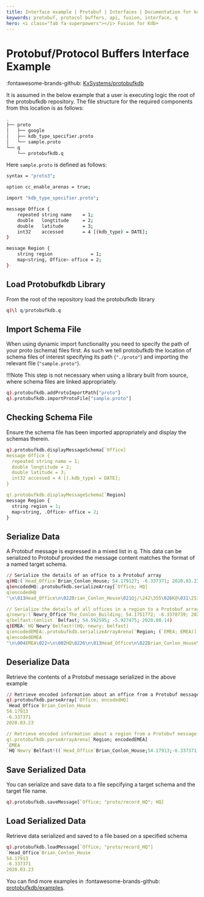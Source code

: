 ```yaml
---
title: Interface example | Protobuf | Interfaces | Documentation for kdb+ and q
keywords: protobuf, protocol buffers, api, fusion, interface, q
hero: <i class="fab fa-superpowers"></i> Fusion for Kdb+
---
```

# Protobuf/Protocol Buffers Interface Example

:fontawesome-brands-github:
[KxSystems/protobufkdb](https://github.com/KxSystems/protobufkdb)

It is assumed in the below example that a user is executing logic the root of the protobufkdb repository. The file structure for the required components from this location is as follows:
 
```bash
.
├── proto
│   ├── google
│   ├── kdb_type_specifier.proto
│   └── sample.proto
└── q
    └── protobufkdb.q
```

Here `sample.proto` is defined as follows:

```bash
syntax = "proto3";

option cc_enable_arenas = true;

import "kdb_type_specifier.proto";

message Office {
    repeated string name    = 1;
    double   longtitude     = 2;
    double   latitude       = 3;
    int32    accessed       = 4 [(kdb_type) = DATE];
}

message Region {
    string region              = 1;
    map<string, Office> office = 2; 
}
```

## Load Protobufkdb Library

From the root of the repository load the protobufkdb library

```q
q)\l q/protobufkdb.q
```

## Import Schema File

When using dynamic import functionality you need to specify the path of your proto (schema) files first. As such we tell protobufkdb the location of schema files of interest specifying its path (`"./proto"`) and importing the relevant file (`"sample.proto"`).

!!!Note
	This step is not necessary when using a library built from source, where schema files are linked appropriately.

```q
q).protobufkdb.addProtoImportPath["proto"]
q).protobufkdb.importProtoFile["sample.proto"]
```

## Checking Schema File

Ensure the schema file has been imported appropriately and display the schemas therein.

```q
q).protobufkdb.displayMessageSchema[`Office]
message Office {
  repeated string name = 1;
  double longtitude = 2;
  double latitude = 3;
  int32 accessed = 4 [(.kdb_type) = DATE];
}

q).protobufkdb.displayMessageSchema[`Region]
message Region {
  string region = 1;
  map<string, .Office> office = 2;
}

```

## Serialize Data

A Protobuf message is expressed in a mixed list in q. This data can be serialized to Protobuf provided the message content matches the format of a named target schema.

```q
// Serialize the details of an office to a Protobuf array
q)HQ:(`Head_Office`Brian_Conlon_House; 54.179127; -6.337371; 2020.03.23)
q)encodedHQ:.protobufkdb.serializeArray[`Office; HQ]
q)encodedHQ
"\n\013Head_Office\n\022Brian_Conlon_House\021Qj/\242\355\026K@\031\253y\216\..

// Serialize the details of all offices in a region to a Protobuf array using Arenas
q)newry:(`Newry_Office`The_Conlon_Building; 54.1751772; -6.3378739; 2020.08.14)
q)belfast:(enlist `Belfast; 54.592595; -5.927475; 2020.08.14)
q)EMEA:`HQ`Newry`Belfast!(HQ; newry; belfast)
q)encodedEMEA:.protobufkdb.serializeArrayArena[`Region; (`EMEA; EMEA)]
q)encodedEMEA
"\n\004EMEA\022<\n\002HQ\0226\n\013Head_Office\n\022Brian_Conlon_House\021Qj/..
```

## Deserialize Data

Retrieve the contents of a Protobuf message serialized in the above example

```q
// Retrieve encoded information about an office from a Protobuf message
q).protobufkdb.parseArray[`Office; encodedHQ]
`Head_Office`Brian_Conlon_House
54.17913
-6.337371
2020.03.23

// Retrieve encoded information about a region from a Protobuf message using Arenas
q).protobufkdb.parseArrayArena[`Region; encodedEMEA]
`EMEA
`HQ`Newry`Belfast!((`Head_Office`Brian_Conlon_House;54.17913;-6.337371;2020.0..
```

## Save Serialized Data

You can serialize and save data to a file sepcifying a target schema and the target file name.

```q
q).protobufkdb.saveMessage[`Office; "proto/record_HQ"; HQ]
```

## Load Serialized Data

Retrieve data serialized and saved to a file based on a specified schema

```q
q).protobufkdb.loadMessage[`Office; "proto/record_HQ"]
`Head_Office`Brian_Conlon_House
54.17913
-6.337371
2020.03.23
```

You can find more examples in :fontawesome-brands-github: [protobufkdb/examples](https://github.com/KxSystems/protobufkdb/tree/master/examples).
